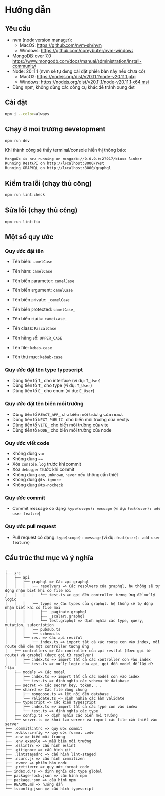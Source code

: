 # Hướng dẫn

## Yêu cầu

- nvm (node version manager):
  - MacOS: <https://github.com/nvm-sh/nvm>
  - Windows: <https://github.com/coreybutler/nvm-windows>
- MongoDB: over 7.0 <https://www.mongodb.com/docs/manual/administration/install-community/>
- Node: 20.11.1 (nvm sẽ tự động cài đặt phiên bản này nếu chưa có)
  - MacOS: <https://nodejs.org/dist/v20.11.1/node-v20.11.1.pkg>
  - Windows: <https://nodejs.org/dist/v20.11.1/node-v20.11.1-x64.msi>
- Dùng npm, không dùng các công cụ khác để tránh xung đột

## Cài đặt

```bash
npm i --color=always
```

## Chạy ở môi trường development

```bash
npm run dev
```

Khi thành công sẽ thấy terminal/console hiển thị thông báo:

```bash
MongoDb is now running on mongodb://0.0.0.0:27017/bixso-linker
Running RestAPI on http://localhost:8000/rest
Running GRAPHQL on http://localhost:8000/graphql
```

## Kiểm tra lỗi (chạy thủ công)

```bash
npm run lint:check
```

## Sửa lỗi (chạy thủ công)

```bash
npm run lint:fix
```

## Một số quy ước

### Quy ước đặt tên

- Tên biến: `camelCase`
- Tên hàm: `camelCase`
- Tên biến parameter: `camelCase`
- Tên biến argument: `camelCase`

- Tên biến private: `_camelCase`
- Tên biến protected: `camelCase_`
- Tên biến static: `camelCase_`
- Tên class: `PascalCase`
- Tên hằng số: `UPPER_CASE`
- Tên file: `kebab-case`
- Tên thư mục: `kebab-case`

### Quy ước đặt tên type typescript

- Dùng tiền tố `I_` cho interface (ví dụ: `I_User`)
- Dùng tiền tố `T_` cho type (ví dụ: `T_User`)
- Dùng tiền tố `E_` cho enum (ví dụ: `E_User`)

### Quy ước đặt tên biến môi trường

- Dùng tiền tố `REACT_APP_` cho biến môi trường của react
- Dùng tiền tố `NEXT_PUBLIC_` cho biến môi trường của nextjs
- Dùng tiền tố `VITE_` cho biến môi trường của vite
- Dùng tiền tố `NODE_` cho biến môi trường của node

### Quy ước viết code

- Không dùng `var`
- Không dùng `==`
- Xóa `console.log` trước khi commit
- Xóa `debugger` trước khi commit
- Không dùng `any`, `unknown`, `never` nếu không cần thiết
- Không dùng `@ts-ignore`
- Không dùng `@ts-nocheck`

### Quy ước commit

- Commit message có dạng: `type(scope): message` (ví dụ: `feat(user): add user feature`)

### Quy ước pull request

- Pull request có dạng: `type(scope): message` (ví dụ: `feat(user): add user feature`)

## Cấu trúc thư mục và ý nghĩa

```text
.
├── src
│   ├── api
│   │   ├── graphql => Các api graphql
│   │   │   ├── resolvers => Các resolvers của graphql, hệ thống sẽ tự động nhận biết khi có file mới
│   │   │   │   └── test.ts => gọi đến controller tương ứng để xử lý logic
│   │   │   ├── types => Các types của graphql, hệ thống sẽ tự động nhận biết khi có file mới
│   │   │   │   ├── _paginate.graphql
│   │   │   │   ├── _scalars.graphql
│   │   │   │   └── test.graphql => định nghĩa các type, query, mutation, subscription
│   │   │   ├── pubsub.ts
│   │   │   └── schema.ts
│   │   └── rest => Các api restful
│   │       └── index.ts => import tất cả các route con vào index, mỗi route dẫn đến một controller tương ứng
│   ├── controllers => Các controller của api restful (được gọi từ route) và graphql (được gọi từ resolver)
│   │   ├── index.ts => import tất cả các controller con vào index
│   │   └── test.ts => xử lý logic của api, gọi đến model để lấy dữ liệu
│   ├── models => Các model
│   │   ├── index.ts => import tất cả các model con vào index
│   │   └── test.ts => định nghĩa các schema từ database
│   ├── secret => Các secret key, token, ...
│   ├── shared => Các file dùng chung
│   │   ├── mongoose.ts => kết nối đến database
│   │   └── validate.ts => định nghĩa các hàm validate
│   ├── typescript => Các kiểu typescript
│   │   ├── index.ts => import tất cả các type con vào index
│   │   └── test.ts => định nghĩa các type
│   ├── config.ts => định nghĩa các biến môi trường
│   └── server.ts => khởi tạo server và import các file cần thiết vào server
├── .commitlintrc => quy ước commit
├── .editorconfig => quy ước format code
├── .env => biến môi trường
├── .env.example => mẫu biến môi trường
├── .eslintrc => cấu hình eslint
├── .gitignore => cấu hình git
├── .lintstagedrc => cấu hình lint-staged
├── .ncurc.js => cấu hình commitizen
├── .nvmrc => phiên bản node
├── .prettierrc => quy ước format code
├── index.d.ts => định nghĩa các type global
├── package-lock.json => cấu hình npm
├── package.json => cấu hình npm
├── README.md => hướng dẫn
└── tsconfig.json => cấu hình typescript
```

